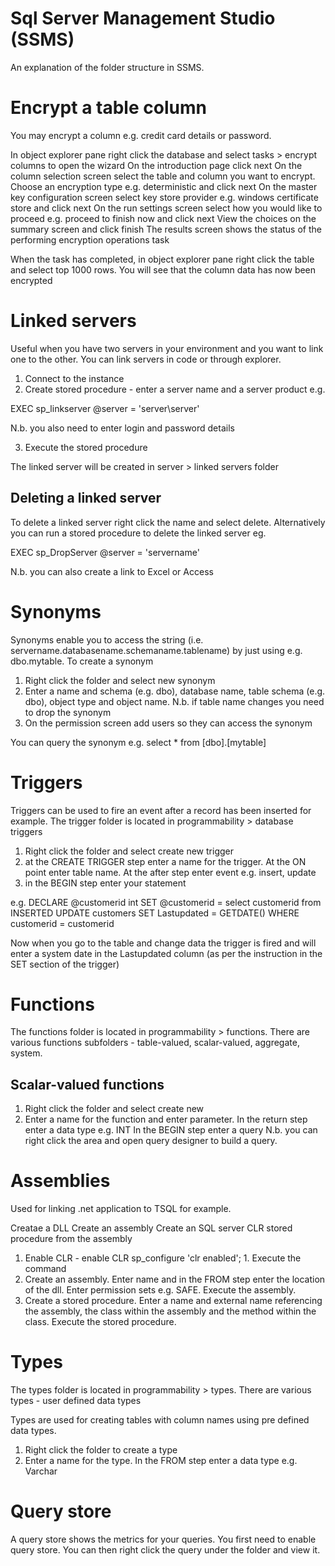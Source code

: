 Sql Server Management Studio (SSMS)
===================================
An explanation of the folder structure in SSMS.

Encrypt a table column
=======================

You may encrypt a column e.g. credit card details or password.

In object explorer pane right click the database and select tasks > encrypt columns to open the wizard
On the introduction page click next
On the column selection screen select the table and column you want to encrypt. Choose an encryption type e.g. deterministic and click next
On the master key configuration screen select key store provider e.g. windows certificate store and click next
On the run settings screen select how you would like to proceed e.g. proceed to finish now and click next
View the choices on the summary screen and click finish
The results screen shows the status of the performing encryption operations task

When the task has completed, in object explorer pane right click the table and select top 1000 rows.  You will see that the column data has now been encrypted

Linked servers
==============

Useful when you have two servers in your environment and you want to link one to the other. You can link servers in code or through explorer.
1. Connect to the instance
2. Create stored procedure - enter a server name and a server product e.g. 

EXEC sp_linkserver
@server = 'server\server'

N.b. you also need to enter login and password details

3. Execute the stored procedure

The linked server will be created in server > linked servers folder

Deleting a linked server
------------------------

To delete a linked server right click the name and select delete. Alternatively you can run a stored procedure to delete the linked server eg. 

EXEC sp_DropServer
@server = 'servername'

N.b. you can also create a link to Excel or Access

Synonyms
========

Synonyms enable you to access the string (i.e. servername.databasename.schemaname.tablename) by just using e.g. dbo.mytable.  To create a synonym

1. Right click the folder and select new synonym
2. Enter a name and schema (e.g. dbo), database name, table schema (e.g. dbo), object type and object name. N.b. if table name changes you need to drop the synonym
3. On the permission screen add users so they can access the synonym

You can query the synonym e.g. select * from [dbo].[mytable]

Triggers
========

Triggers can be used to fire an event after a record has been inserted for example.  The trigger folder is located in programmability > database triggers

1. Right click the folder and select create new trigger
2. at the CREATE TRIGGER step enter a name for the trigger.  At the ON point enter table name.  At the after step enter event e.g. insert, update
3. in the BEGIN step enter your statement

e.g. DECLARE @customerid int
SET @customerid = select customerid from INSERTED
UPDATE customers
SET Lastupdated = GETDATE()
WHERE customerid = customerid

Now when you go to the table and change data the trigger is fired and will enter a system date in the Lastupdated column (as per the 
instruction in the SET section of the trigger)

Functions
=========

The functions folder is located in programmability > functions. There are various functions subfolders - table-valued, scalar-valued, aggregate, system. 

Scalar-valued functions
-----------------------

1. Right click the folder and select create new
2. Enter a name for the function and enter parameter. In the return step enter a data type e.g. INT
In the BEGIN step enter a query N.b. you can right click the area and open query designer to build a query.

Assemblies
==========

Used for linking .net application to TSQL for example.

Creatae a DLL
Create an assembly
Create an SQL server CLR stored procedure from the assembly

1. Enable CLR - enable CLR sp_configure 'clr enabled'; 1. Execute the command
2. Create an assembly. Enter name and in the FROM step enter the location of the dll. Enter permission sets e.g. SAFE. Execute the assembly.
3. Create a stored procedure. Enter a name and external name referencing the assembly, the class within the assembly and the method within the class. Execute the stored procedure.

Types
=====

The types folder is located in programmability > types. There are various types - user defined data types

Types are used for creating tables with column names using pre defined data types.

1. Right click the folder to create a type
2. Enter a name for the type. In the FROM step enter a data type e.g. Varchar

Query store
===========

A query store shows the metrics for your queries.  You first need to enable query store.  You can then right click the query under the folder and view it.

